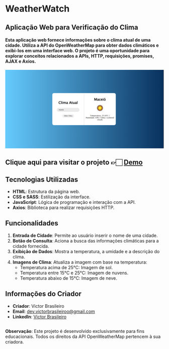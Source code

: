 # WeatherWatch

## Aplicação Web para Verificação do Clima

#### Esta aplicação web fornece informações sobre o clima atual de uma cidade. Utiliza a API do OpenWeatherMap para obter dados climáticos e exibi-los em uma interface web. O projeto é uma oportunidade para explorar conceitos relacionados a APIs, HTTP, requisições, promises, AJAX e Axios.
<img src="src/img/image.png" alt="">

## Clique aqui para visitar o projeto 👉🏻 <a href="https://victorbrasileiroo.github.io/WeatherWatch/">Demo</a>

## Tecnologias Utilizadas

- **HTML**: Estrutura da página web.
- **CSS e SASS**: Estilização da interface.
- **JavaScript**: Lógica de programação e interação com a API.
- **Axios**: Biblioteca para realizar requisições HTTP.

## Funcionalidades

1. **Entrada de Cidade**: Permite ao usuário inserir o nome de uma cidade.
2. **Botão de Consulta**: Aciona a busca das informações climáticas para a cidade fornecida.
3. **Exibição de Dados**: Mostra a temperatura, a umidade e a descrição do clima.
4. **Imagens de Clima**: Atualiza a imagem com base na temperatura:
   - Temperatura acima de 25°C: Imagem de sol.
   - Temperatura entre 15°C e 25°C: Imagem de nuvens.
   - Temperatura abaixo de 15°C: Imagem de neve.
  
## Informações do Criador

- **Criador**: Victor Brasileiro
- **Email**: [dev.victorbrasileiroo@gmail.com](mailto:dev.victorbrasileiroo@gmail.com)
- **LinkedIn**: [Victor Brasileiro](https://www.linkedin.com/in/victorbrasileirooo)

##
**Observação**: Este projeto é desenvolvido exclusivamente para fins educacionais. Todos os direitos da API OpenWeatherMap pertencem à sua criadora.
